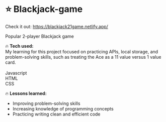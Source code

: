 # ⭐ Blackjack-game

Check it out:  https://blackjack21game.netlify.app/
 
Popular 2-player Blackjack game

🔥 <strong>Tech used:</strong> <br>
My learning for this project focused on practicing APIs, local storage, and problem-solving skills, such as treating the Ace as a 11 value versus 1 value card. 
<br> <br>
Javascript<br>
HTML <br>
CSS

🔥 <strong>Lessons learned:</strong> 
- Improving problem-solving skills<br>
- Increasing knowledge of programming concepts<br>
- Practicing writing clean and efficient code<br>
